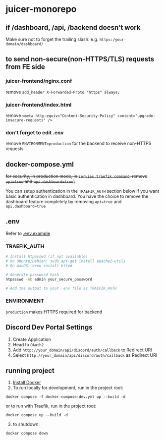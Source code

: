 # juicer-monorepo

## if /dashboard, /api, /backend doesn't work

Make sure not to forget the trailing slash:
e.g. `https:/your-domain/dashboard/`

## to send non-secure(non-HTTPS/TLS) requests from FE side

### juicer-frontend/nginx.conf

remove `add_header X-Forwarded-Proto "https" always;`
### juicer-frontend/index.html

remove `<meta http-equiv="Content-Security-Policy" content="upgrade-insecure-requests" />`
### don't forget to edit .env

remove `ENVIRONMENT=production` for the backend to receive non-HTTPS requests

## docker-compose.yml

~~for security, in production mode, in `servies.traefik.command`, remove `api=true` and `api.dashboard=true`~~\

You can setup authentication in the `TRAEFIK_AUTH` section below if you want basic authentication in dashboard. You have the choice to remove the dashboard feature completely by removing `api=true` and `api.dashboard=true`

## .env

Refer to [.env.example](.env.example)

### TRAEFIK_AUTH

```bash
# Install htpasswd (if not available)
# On Ubuntu/Debian: sudo apt-get install apache2-utils
# On macOS: brew install httpd

# Generate password hash
htpasswd -nb admin your_secure_password

# Add the output to your .env file as TRAEFIK_AUTH
```

### ENVIRONMENT

`production` makes HTTPS required for backend

## Discord Dev Portal Settings

1. Create Application
2. Head to `OAuth2`
3. Add `http://your_domain/api/discord/auth/callback` to Redirect URI
4. Select `http://your_domain/api/discord/auth/callback` as Redirect URI

## running project

1. [Install Docker](https://www.docker.com/)
2. To run locally for development, run in the project root:

`docker compose -f docker-compose-dev.yml up --build -d`

or to run with Traefik, run in the project root:

`docker compose up --build -d`

3. to shutdown:

`docker compose down`